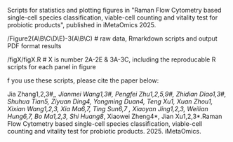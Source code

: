 Scripts for statistics and plotting figures in "Raman Flow Cytometry based single-cell species classification, viable-cell counting and vitality test for probiotic products", published in iMetaOmics 2025.

/Figure2(A\B\C\D\E)-3(A\B\C) # raw data, Rmarkdown scripts and output PDF format results

/figX/figX.R # X is number 2A-2E & 3A-3C, including the reproducable R scripts for each panel in figure

f you use these scripts, please cite the paper below:

Jia Zhang1,2,3#,*, Jianmei Wang1,3#, Pengfei Zhu1,2,5,9#, Zhidian Diao1,3#, Shuhua Tian5, Ziyuan Ding4, Yongming Duan4, Teng Xu1, Xuan Zhou1, Xixian Wang1,2,3, Xia Ma6,7, Ting Sun6,7 , Xiaoyan Jing1,2,3, Weilian Hung6,7, Bo Ma1,2,3, Shi Huang8*, Xiaowei Zheng4*, Jian Xu1,2,3*.Raman Flow Cytometry based single-cell species classification, viable-cell counting and vitality test for probiotic products. 2025. iMetaOmics.
